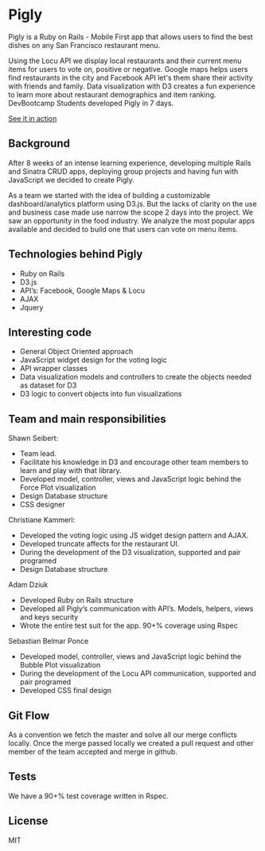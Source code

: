 # Pigly
Pigly is a Ruby on Rails - Mobile First app that allows users to find the best dishes on any San Francisco restaurant menu.

 Using the Locu API we display local restaurants and their current menu items for    users to vote on, positive or negative.
Google maps helps users find restaurants in the city and Facebook API let's them share their activity with friends and family.
Data visualization with D3 creates a fun experience to learn more about restaurant demographics and item ranking.
DevBootcamp Students developed Pigly in 7 days.

[See it in action](http://pigly-app.herokuapp.com/)


## Background

After 8 weeks of an intense learning experience, developing multiple Rails and Sinatra CRUD apps, deploying group projects and having fun with JavaScript we decided to create Pigly.

As a team we started with the idea of building a customizable dashboard/analytics platform using D3.js. But the lacks of clarity on the use and business case made use narrow the scope 2 days into the project.
We saw an opportunity in the food industry. We analyze the most popular apps available and decided to build one that users can vote on menu items.


## Technologies behind Pigly

* Ruby on Rails
* D3.js
* API’s: Facebook, Google Maps & Locu
* AJAX
* Jquery


## Interesting code

* General Object Oriented approach 
* JavaScript widget design for the voting logic
* API wrapper classes
* Data visualization models and controllers to create the objects needed as dataset for D3
* D3 logic to convert objects into fun visualizations


## Team and main responsibilities

Shawn Seibert:
* Team lead. 
* Facilitate his knowledge in D3 and encourage other team members to learn and play with that library.
* Developed model, controller, views and JavaScript logic behind the Force Plot visualization
* Design Database structure
* CSS designer

Christiane Kammerl:
* Developed the voting logic using JS widget design pattern and AJAX.
* Developed truncate affects for the restaurant UI.
* During the development of the D3 visualization, supported and pair programed
* Design Database structure

Adam Dziuk
* Developed Ruby on Rails structure
* Developed all Pigly’s communication with API’s. Models, helpers, views and keys security
* Wrote the entire test suit for the app. 90+% coverage using Rspec

Sebastian Belmar Ponce
* Developed model, controller, views and JavaScript logic behind the Bubble Plot visualization
* During the development of the Locu API communication, supported and pair programed
* Developed CSS final design


## Git Flow

As a convention we fetch the master and solve all our merge conflicts locally. Once the merge passed locally we created a pull request and other member of the team accepted and merge in github. 


## Tests

We have a 90+% test coverage written in Rspec.


## License

MIT

